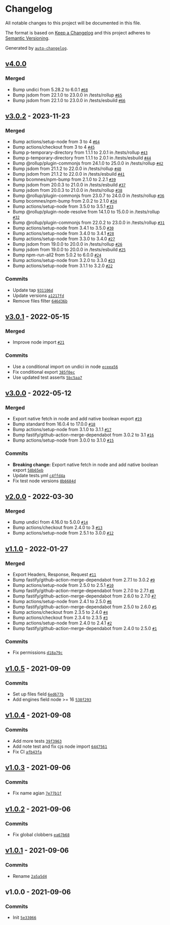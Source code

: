 # Changelog

All notable changes to this project will be documented in this file.

The format is based on [Keep a Changelog](https://keepachangelog.com/en/1.0.0/)
and this project adheres to [Semantic Versioning](https://semver.org/spec/v2.0.0.html).

Generated by [`auto-changelog`](https://github.com/CookPete/auto-changelog).

## [v4.0.0](https://github.com/bcomnes/fetch-undici/compare/v3.0.2...v4.0.0)

### Merged

- Bump undici from 5.28.2 to 6.0.1 [`#68`](https://github.com/bcomnes/fetch-undici/pull/68)
- Bump jsdom from 22.1.0 to 23.0.0 in /tests/rollup [`#65`](https://github.com/bcomnes/fetch-undici/pull/65)
- Bump jsdom from 22.1.0 to 23.0.0 in /tests/esbuild [`#66`](https://github.com/bcomnes/fetch-undici/pull/66)

## [v3.0.2](https://github.com/bcomnes/fetch-undici/compare/v3.0.1...v3.0.2) - 2023-11-23

### Merged

- Bump actions/setup-node from 3 to 4 [`#64`](https://github.com/bcomnes/fetch-undici/pull/64)
- Bump actions/checkout from 3 to 4 [`#45`](https://github.com/bcomnes/fetch-undici/pull/45)
- Bump p-temporary-directory from 1.1.1 to 2.0.1 in /tests/rollup [`#43`](https://github.com/bcomnes/fetch-undici/pull/43)
- Bump p-temporary-directory from 1.1.1 to 2.0.1 in /tests/esbuild [`#44`](https://github.com/bcomnes/fetch-undici/pull/44)
- Bump @rollup/plugin-commonjs from 24.1.0 to 25.0.0 in /tests/rollup [`#42`](https://github.com/bcomnes/fetch-undici/pull/42)
- Bump jsdom from 21.1.2 to 22.0.0 in /tests/rollup [`#40`](https://github.com/bcomnes/fetch-undici/pull/40)
- Bump jsdom from 21.1.2 to 22.0.0 in /tests/esbuild [`#41`](https://github.com/bcomnes/fetch-undici/pull/41)
- Bump bcomnes/npm-bump from 2.1.0 to 2.2.1 [`#39`](https://github.com/bcomnes/fetch-undici/pull/39)
- Bump jsdom from 20.0.3 to 21.0.0 in /tests/esbuild [`#37`](https://github.com/bcomnes/fetch-undici/pull/37)
- Bump jsdom from 20.0.3 to 21.0.0 in /tests/rollup [`#38`](https://github.com/bcomnes/fetch-undici/pull/38)
- Bump @rollup/plugin-commonjs from 23.0.7 to 24.0.0 in /tests/rollup [`#36`](https://github.com/bcomnes/fetch-undici/pull/36)
- Bump bcomnes/npm-bump from 2.0.2 to 2.1.0 [`#34`](https://github.com/bcomnes/fetch-undici/pull/34)
- Bump actions/setup-node from 3.5.0 to 3.5.1 [`#33`](https://github.com/bcomnes/fetch-undici/pull/33)
- Bump @rollup/plugin-node-resolve from 14.1.0 to 15.0.0 in /tests/rollup [`#32`](https://github.com/bcomnes/fetch-undici/pull/32)
- Bump @rollup/plugin-commonjs from 22.0.2 to 23.0.0 in /tests/rollup [`#31`](https://github.com/bcomnes/fetch-undici/pull/31)
- Bump actions/setup-node from 3.4.1 to 3.5.0 [`#30`](https://github.com/bcomnes/fetch-undici/pull/30)
- Bump actions/setup-node from 3.4.0 to 3.4.1 [`#28`](https://github.com/bcomnes/fetch-undici/pull/28)
- Bump actions/setup-node from 3.3.0 to 3.4.0 [`#27`](https://github.com/bcomnes/fetch-undici/pull/27)
- Bump jsdom from 19.0.0 to 20.0.0 in /tests/rollup [`#26`](https://github.com/bcomnes/fetch-undici/pull/26)
- Bump jsdom from 19.0.0 to 20.0.0 in /tests/esbuild [`#25`](https://github.com/bcomnes/fetch-undici/pull/25)
- Bump npm-run-all2 from 5.0.2 to 6.0.0 [`#24`](https://github.com/bcomnes/fetch-undici/pull/24)
- Bump actions/setup-node from 3.2.0 to 3.3.0 [`#23`](https://github.com/bcomnes/fetch-undici/pull/23)
- Bump actions/setup-node from 3.1.1 to 3.2.0 [`#22`](https://github.com/bcomnes/fetch-undici/pull/22)

### Commits

- Update tap [`931106d`](https://github.com/bcomnes/fetch-undici/commit/931106d228f4c9fec53116e7a3a27a5ceb66c40a)
- Update versions [`a1217fd`](https://github.com/bcomnes/fetch-undici/commit/a1217fd1f45d395514a91224390f4bc31675fc0d)
- Remove files filter [`646d36b`](https://github.com/bcomnes/fetch-undici/commit/646d36b635be0ea6166c11ef4b1e359dff096474)

## [v3.0.1](https://github.com/bcomnes/fetch-undici/compare/v3.0.0...v3.0.1) - 2022-05-15

### Merged

- Improve node import [`#21`](https://github.com/bcomnes/fetch-undici/pull/21)

### Commits

- Use a conditional import on undici in node [`eceea56`](https://github.com/bcomnes/fetch-undici/commit/eceea56b8ae7895514d15d4e357a58ff8725000c)
- Fix conditional export [`385f0ec`](https://github.com/bcomnes/fetch-undici/commit/385f0ecaf3d123e05bf94f8299791ea7491e12ea)
- Use updated test asserts [`5bc5aa7`](https://github.com/bcomnes/fetch-undici/commit/5bc5aa7caf3b105446bbc301b043fbc7aa06b475)

## [v3.0.0](https://github.com/bcomnes/fetch-undici/compare/v2.0.0...v3.0.0) - 2022-05-12

### Merged

- Export native fetch in node and add native boolean export [`#19`](https://github.com/bcomnes/fetch-undici/pull/19)
- Bump standard from 16.0.4 to 17.0.0 [`#18`](https://github.com/bcomnes/fetch-undici/pull/18)
- Bump actions/setup-node from 3.1.0 to 3.1.1 [`#17`](https://github.com/bcomnes/fetch-undici/pull/17)
- Bump fastify/github-action-merge-dependabot from 3.0.2 to 3.1 [`#16`](https://github.com/bcomnes/fetch-undici/pull/16)
- Bump actions/setup-node from 3.0.0 to 3.1.0 [`#15`](https://github.com/bcomnes/fetch-undici/pull/15)

### Commits

- **Breaking change:** Export native fetch in node and add native boolean export [`58b65eb`](https://github.com/bcomnes/fetch-undici/commit/58b65eb746332a56df53dda1df9197f3da20edb6)
- Update tests.yml [`c4ffd4a`](https://github.com/bcomnes/fetch-undici/commit/c4ffd4ae2e8e9a173c8d1aa825bfd8f7abc43b27)
- Fix test node versions [`0b6684d`](https://github.com/bcomnes/fetch-undici/commit/0b6684d14d1d670ded056a997d65e2473f7b7de4)

## [v2.0.0](https://github.com/bcomnes/fetch-undici/compare/v1.1.0...v2.0.0) - 2022-03-30

### Merged

- Bump undici from 4.16.0 to 5.0.0 [`#14`](https://github.com/bcomnes/fetch-undici/pull/14)
- Bump actions/checkout from 2.4.0 to 3 [`#13`](https://github.com/bcomnes/fetch-undici/pull/13)
- Bump actions/setup-node from 2.5.1 to 3.0.0 [`#12`](https://github.com/bcomnes/fetch-undici/pull/12)

## [v1.1.0](https://github.com/bcomnes/fetch-undici/compare/v1.0.5...v1.1.0) - 2022-01-27

### Merged

- Export Headers, Response, Request [`#11`](https://github.com/bcomnes/fetch-undici/pull/11)
- Bump fastify/github-action-merge-dependabot from 2.7.1 to 3.0.2 [`#9`](https://github.com/bcomnes/fetch-undici/pull/9)
- Bump actions/setup-node from 2.5.0 to 2.5.1 [`#10`](https://github.com/bcomnes/fetch-undici/pull/10)
- Bump fastify/github-action-merge-dependabot from 2.7.0 to 2.7.1 [`#8`](https://github.com/bcomnes/fetch-undici/pull/8)
- Bump fastify/github-action-merge-dependabot from 2.6.0 to 2.7.0 [`#7`](https://github.com/bcomnes/fetch-undici/pull/7)
- Bump actions/setup-node from 2.4.1 to 2.5.0 [`#6`](https://github.com/bcomnes/fetch-undici/pull/6)
- Bump fastify/github-action-merge-dependabot from 2.5.0 to 2.6.0 [`#5`](https://github.com/bcomnes/fetch-undici/pull/5)
- Bump actions/checkout from 2.3.5 to 2.4.0 [`#4`](https://github.com/bcomnes/fetch-undici/pull/4)
- Bump actions/checkout from 2.3.4 to 2.3.5 [`#3`](https://github.com/bcomnes/fetch-undici/pull/3)
- Bump actions/setup-node from 2.4.0 to 2.4.1 [`#2`](https://github.com/bcomnes/fetch-undici/pull/2)
- Bump fastify/github-action-merge-dependabot from 2.4.0 to 2.5.0 [`#1`](https://github.com/bcomnes/fetch-undici/pull/1)

### Commits

- Fix permissions [`d18a79c`](https://github.com/bcomnes/fetch-undici/commit/d18a79c529762c519dc74e54fee37980ee2c08b9)

## [v1.0.5](https://github.com/bcomnes/fetch-undici/compare/v1.0.4...v1.0.5) - 2021-09-09

### Commits

- Set up files field [`6ed677b`](https://github.com/bcomnes/fetch-undici/commit/6ed677b01483538b4491313833a7db3acb9ae3df)
- Add engines field node &gt;= 16 [`538f293`](https://github.com/bcomnes/fetch-undici/commit/538f293ad3d231acfb6c22183418a4acb5d62f17)

## [v1.0.4](https://github.com/bcomnes/fetch-undici/compare/v1.0.3...v1.0.4) - 2021-09-08

### Commits

- Add more tests [`39f3963`](https://github.com/bcomnes/fetch-undici/commit/39f3963dcc5553a83cc63e6911e5cdf61faef813)
- Add note test and fix cjs node import [`6447561`](https://github.com/bcomnes/fetch-undici/commit/6447561c88bce51be2005a15839d0555928a81c1)
- Fix CI [`afb43fa`](https://github.com/bcomnes/fetch-undici/commit/afb43fa2b2affbd15d04cb8fbd41aa4ebc985258)

## [v1.0.3](https://github.com/bcomnes/fetch-undici/compare/v1.0.2...v1.0.3) - 2021-09-06

### Commits

- Fix name agian [`7e77b1f`](https://github.com/bcomnes/fetch-undici/commit/7e77b1fbc8ee3a218a7e5649b302b4b7c5eb968c)

## [v1.0.2](https://github.com/bcomnes/fetch-undici/compare/v1.0.1...v1.0.2) - 2021-09-06

### Commits

- Fix global clobbers [`ea67b68`](https://github.com/bcomnes/fetch-undici/commit/ea67b681c29943ade8fcf223d6dac71ec3db9c56)

## [v1.0.1](https://github.com/bcomnes/fetch-undici/compare/v1.0.0...v1.0.1) - 2021-09-06

### Commits

- Rename [`2a5a5d4`](https://github.com/bcomnes/fetch-undici/commit/2a5a5d4dba6a1fab9790fba0abf7d88f0527ed0a)

## v1.0.0 - 2021-09-06

### Commits

- Init [`5e33066`](https://github.com/bcomnes/fetch-undici/commit/5e3306609c31176f2793c7a8ed9ba64a093f9fa6)
